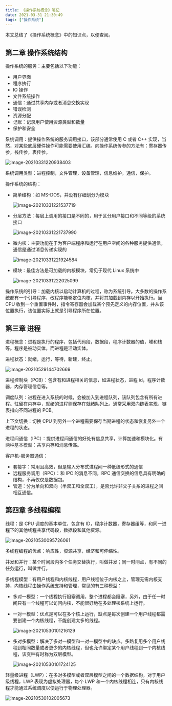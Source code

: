 ```yaml
---
title: 《操作系统概念》笔记
date: 2021-03-31 21:30:49
tags: ["操作系统"]
---
```


本文总结了《操作系统概念》中的知识点，以便查阅。

<!-- More -->



## 第二章 操作系统结构

操作系统的服务：主要包括以下功能：

+ 用户界面
+ 程序执行
+ IO 操作
+ 文件系统操作
+ 通信：通过共享内存或者消息交换实现
+ 错误检测
+ 资源分配
+ 记账：记录用户使用资源类型和数量
+ 保护和安全

系统调用：提供操作系统的服务调用接口，该部分通常使用 C 或者 C++ 实现，当然，对某些底层硬件操作可能需要使用汇编。向操作系统传参的方法有：寄存器传参，栈传参，表传参。

![image-20210331220938403](《操作系统概念》笔记/image-20210331220938403.png)

系统调用类型：进程控制，文件管理，设备管理，信息维护，通信，保护。

操作系统的结构：

+ 简单结构：如 MS-DOS，并没有仔细划分为模块

  ![image-20210331221537719](《操作系统概念》笔记/image-20210331221537719.png)

+ 分层方法：每层上调用的接口是不同的，用于区分用户接口和不同等级的系统接口

  ![image-20210331221737990](《操作系统概念》笔记/image-20210331221737990.png)

+ 微内核：主要功能在于为客户端程序和运行在用户空间的各种服务提供通信，通信是通过消息传递实现的

  ![image-20210331221924584](《操作系统概念》笔记/image-20210331221924584.png)

+ 模块：最佳方法是可加载的内核模块，常见于现代 Linux 系统中

  ![image-20210331222025099](《操作系统概念》笔记/image-20210331222025099.png)

操作系统的引导：加载内核以启动计算机的过程，称为系统引导。大多数的操作系统都有一个引导程序，改程序能够定位内核，并将其加载到内存以开始执行。当 CPU 收到一个重置事件时，指令寄存器会加载某个预先定义的内存位置，并从该位置执行，该位置实际上就是引导程序所在位置。



## 第三章 进程

进程概念：进程是执行的程序，包括代码段，数据段，程序计数器的值，堆和栈等。程序是被动实体，而进程是活动实体。

进程状态：就绪，运行，等待，新建，终止。

![image-20210529144702669](《操作系统概念》笔记/image-20210529144702669.png)

进程控制块（PCB）：包含有和进程相关的信息，如进程状态，进程 id，程序计数器，内存管理信息等。

调度队列：进程在进入系统的时候，会被加入到进程队列，该队列包含有所有进程。驻留在内存中，就绪的进程则保存在就绪队列上。通常采用双向链表实现，链表指向不同进程的 PCB。

上下文切换：切换 CPU 到另外一个进程需要保存当期进程的状态和恢复另外一个进程的状态。

进程间通信（IPC）：提供进程间通信的好处有信息共享，计算加速和模块化。有两种基本模型：共享内存和消息传递。

客户机-服务器通信：

+ 套接字：常用且高效，但是输入分布式进程间一种低级形式的通信
+ 远程服务调用（RPC）：和 IPC 的消息不同，RPC 通信交换的信息具有明确的结构，不再仅仅是数据包。
+ 管道：分为单向和双向（半双工和全双工），是否允许非父子关系的进程之间相互通信。



## 第四章 多线程编程

线程：是 CPU 调度的基本单位，包含有 ID，程序计数器，寄存器组等，和同一进程下的其他线程共享代码段，数据段和其他资源。

![image-20210530095726061](《操作系统概念》笔记/image-20210530095726061.png)

多线程编程的优点：响应性，资源共享，经济和可伸缩性。

并发和并行：某个时间段内多个任务交替执行，叫做并发；同一时间点，有不同的任务运行，叫做并行。

多线程模型：有用户线程和内核线程，用户线程位于内核之上，管理无需内核支持，内核线程由操作系统支持和管理，常见的有三种模型：

+ 多对一模型：一个线程执行阻塞调用，整个进程都会阻塞，另外，由于任一时间只有一个线程可以访问内核，不能很好地在多处理核系统上运行。

+ 一对一模型：优点是可以在多个核上运行，缺点是每次创建一个用户线程都需要创建一个内核线程，不能创建太多的线程。

  ![image-20210530101216129](《操作系统概念》笔记/image-20210530101216129.png)

+ 多对多模型：解决了多对一模型和一对一模型中的缺点。多路复用多个用户线程到相同数量或者更少的内核线程，但也允许绑定某个用户线程到一个内核线程，该变种有时称为双层模型。

  ![image-20210530101724125](《操作系统概念》笔记/image-20210530101724125.png)

轻量级进程（LWP）：在多对多模型或者双层模型之间的一个数据结构，对于用户级线程，LWP 表现为虚拟处理器，每个 LWP 和一个内核线程相连，只有内核线程才能通过系统调度以便运行于物理处理器。

![image-20210530102005673](《操作系统概念》笔记/image-20210530102005673.png)

















